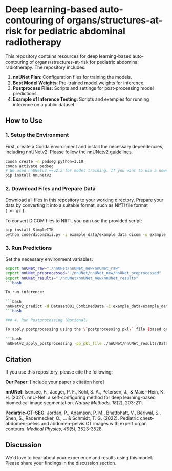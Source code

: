 
# Deep learning-based auto-contouring of organs/structures-at-risk for pediatric abdominal radiotherapy 

This repository contains resources for deep learning-based auto-contouring of organs/structures-at-risk for pediatric abdominal radiotherapy. The repository includes: 

1. **nnUNet Plan**: Configuration files for training the models.
2. **Best Model Weights**: Pre-trained model weights for inference.
3. **Postprocess Files**: Scripts and settings for post-processing model predictions.
4. **Example of Inference Testing**: Scripts and examples for running inference on a public dataset.






## How to Use

### 1. Setup the Environment

First, create a Conda environment and install the necessary dependencies, including nnUNetv2. Please follow the [nnUNetv2 guidelines](https://github.com/MIC-DKFZ/nnUNet).

```bash
conda create -n pedseg python=3.10
conda activate pedseg
# We used nnUNetv2 ==v2.2 for model training. If you want to use a newer version of nnUNetv2, it is also okay.
pip install nnunetv2
```

### 2. Download Files and Prepare Data

Download all files in this repository to your working directory. Prepare your data by converting it into a suitable format, such as NIfTI file format (\`.nii.gz\`).

To convert DICOM files to NIfTI, you can use the provided script:

```bash
pip install SimpleITK
python code/dicom2nii.py -i example_data/example_data_dicom -o example_data/example_data_nifti
```

### 3. Run Predictions

Set the necessary environment variables:
```bash
export nnUNet_raw="./nnUNet/nnUNet_new/nnUNet_raw"
export nnUNet_preprocessed="./nnUNet/nnUNet_new/nnUNet_preprocessed"
export nnUNet_results="./nnUNet/nnUNet_new/nnUNet_results"
```bash

To run inference:

```bash
nnUNetv2_predict -d Dataset001_CombinedData -i example_data/example_data_nifti -o nnUNet_prediction/example_data -f 1 -c 3d_fullres -p PlanfromUMCU -chk checkpoint_best.pth
```bash

### 4. Run Postprocessing (Optional)

To apply postprocessing using the \`postprocessing.pkl\` file (based on our validation set):

```bash
nnUNetv2_apply_postprocessing -pp_pkl_file ./nnUNet/nnUNet_results/Dataset001_CombinedData/nnUNetTrainer__nnUNetPlans__3d_fullres/fold_0/validation/postprocessing.pkl -i nnUNet_prediction/no_postprocess -o nnUNet_prediction/with_postprocess
```






## Citation

If you use this repository, please cite the following:

**Our Paper**:
[Include your paper's citation here]

**nnUNet**:
Isensee, F., Jaeger, P. F., Kohl, S. A., Petersen, J., & Maier-Hein, K. H. (2021). nnU-Net: a self-configuring method for deep learning-based biomedical image segmentation. *Nature Methods, 18*(2), 203-211.

**Pediatric-CT-SEG**:
Jordan, P., Adamson, P. M., Bhattbhatt, V., Beriwal, S., Shen, S., Radermecker, O., ... & Schmidt, T. G. (2022). Pediatric chest-abdomen-pelvis and abdomen-pelvis CT images with expert organ contours. *Medical Physics, 49*(5), 3523-3528.





## Discussion

We'd love to hear about your experience and results using this model. Please share your findings in the discussion section.
